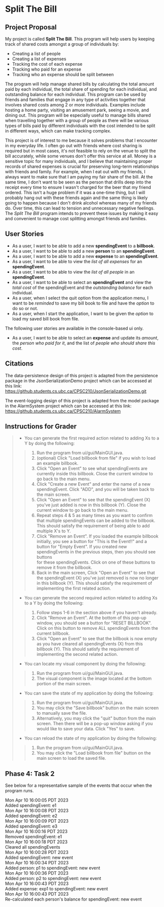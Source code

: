 # Split The Bill
## Project Proposal

My project is called **Split The Bill**. This program will help users by keeping track of shared costs amongst a group 
of individuals by:
- Creating a list of people
- Creating a list of expenses
- Tracking the cost of each expense
- Tracking who paid for an expense
- Tracking who an expense should be split between

The program will help manage shared bills by calculating the total amount paid by each individual, the total share of 
spending for each individual, and outstanding balance for each individual.
This program can be used by friends and families that engage in any type of activities together that involves shared
costs among 2 or more individuals. Examples include hosting a home party, visiting an amusement park, 
seeing a movie, and dining out. This program will be especially useful to manage bills shared when travelling together
with a group of people as there will be various types of bills paid by different individuals with the cost intended to 
be split in different ways, which can make tracking complex.

This project is of interest to me because it solves problems that I encounter in my everyday life.
I often go out with friends where cost sharing is required but in most cases, it's not feasible to rely on the venue to 
split the bill accurately, while some venues don't offer this service at all.
Money is a sensitive topic for many individuals, and I believe that maintaining proper records of shared expenses is 
crucial for preserving long-term relationships with friends and family.
For example, when I eat out with my friends, I always want to make sure that I am paying my fair share of the bill. 
At the same time, I don't want to be seen as the person that drills deep into the 
receipt every time to ensure I wasn't charged for the beer that my friend ordered. This isn't a huge
problem if it was a one-time thing, but I will probably hang out with these friends again and the same thing is likely 
going to happen because I don't drink alcohol whereas many of my friends do. Over time, this can lead to tension and 
unnecessary negative feelings. The *Split The Bill* program intends to prevent these issues by making it easy and 
convenient to manage cost splitting amongst friends and families. 

## User Stories
- As a user, I want to be able to add a new **spendingEvent** to a **billbook**.
- As a user, I want to be able to add a new **person** to an **spendingEvent**.
- As a user, I want to be able to add a new **expense** to an **spendingEvent**.
- As a user, I want to be able to view the *list of all expenses* for an **spendingEvent**. 
- As a user, I want to be able to view the *list of all people* in an **spendingEvent**.
- As a user, I want to be able to select an **spendingEvent** and view the *total cost* of the spendingEvent and the 
*outstanding balance* for each individual.
- As a user, when I select the quit option from the application menu, I want to be *reminded* to save my bill book to
file and have the *option* to do so or not. 
- As a user, when I start the application, I want to be given the *option* to load my saved bill book from file.

The following user stories are available in the console-based ui only.
- As a user, I want to be able to select an **expense** and update its *amount*, the *person who paid for it*, and the
  list of *people who should share this cost*.

## Citations
The data-persistence design of this project is adapted from the persistence package in the JsonSerializationDemo
project which can be accessed at this link:  
https://github.students.cs.ubc.ca/CPSC210/JsonSerializationDemo.git

The event-logging design of this project is adapted from the model package in the AlarmSystem project which can be 
accessed at this link:  
https://github.students.cs.ubc.ca/CPSC210/AlarmSystem


 ## Instructions for Grader
> - You can generate the first required action related to adding Xs to a Y by doing the following:
>> 1. Run the program from ui/gui/MainGUI.java.
>> 2. (optional) Click "Load billbook from file" if you wish to load an example billbook.
>> 3. Click "Open an Event" to see what spendingEvents are currently inside this billbook. 
Close the current window to go back to the main menu.
>> 4. Click "Create a new Event" and enter the name of a new spendingEvent. Click "ADD", and you will be taken back to 
the main screen.
>> 5. Click "Open an Event" to see that the spendingEvent (X) you've just added is now in this billbook (Y).
Close the current window to go back to the main menu.
>> 6. Repeat steps 4 & 5 as many times as you want to confirm that multiple spendingEvents can be added to the billbook.
 This should satisfy the requirement of being able to add multiple X's to Y.
>> 7. Click "Remove an Event". If you loaded the example billbook initially, you see a button for "This is the Event!!" 
and a button for "Empty Event". If you created new spendingEvents in the previous steps, then you should see buttons  
for these spendingEvents. Click on one of these buttons to remove it from the billbook. 
>> 8. Back in the main screen, Click "Open an Event" to see that the spendingEvent (X) you've just removed is now no
longer in this billbook (Y). This should satisfy the requirement of implementing the first related action.
> - You can generate the second required action related to adding Xs to a Y by doing the following:
>> 1. Follow steps 1-6 in the section above if you haven't already.
>> 2. Click "Remove an Event". At the bottom of this pop-up window, you should see a button for "RESET BILLBOOK". 
Click on this button to remove ALL spendingEvents from the current billbook.
>> 3. Click "Open an Event" to see that the billbook is now empty as you have cleared all spendingEvents (X) from this
billbook (Y). This should satisfy the requirement of implementing the second related action.
> - You can locate my visual component by doing the following:
>> 1. Run the program from ui/gui/MainGUI.java.
>> 2. The visual component is the image located at the bottom portion of the main screen.
> - You can save the state of my application by doing the following:
>> 1. Run the program from ui/gui/MainGUI.java.
>> 2. You may click the "Save billbook" button on the main screen to manually save the file.
>> 3. Alternatively, you may click the "quit" button from the main screen. Then there will be a pop-up window asking if 
you would like to save your data. Click "Yes" to save.
> - You can reload the state of my application by doing the following:
>> 1. Run the program from ui/gui/MainGUI.java.
>> 2. You may click the "Load billbook from file" button on the main screen to load the saved file.


## Phase 4: Task 2
See below for a representative sample of the events that occur when the program runs.

Mon Apr 10 16:00:05 PDT 2023  
Added spendingEvent: e1  
Mon Apr 10 16:00:08 PDT 2023  
Added spendingEvent: e2  
Mon Apr 10 16:00:09 PDT 2023  
Added spendingEvent: e3  
Mon Apr 10 16:00:16 PDT 2023  
Removed spendingEvent: e1  
Mon Apr 10 16:00:18 PDT 2023  
Cleared all spendingEvents  
Mon Apr 10 16:00:28 PDT 2023  
Added spendingEvent: new event  
Mon Apr 10 16:00:34 PDT 2023  
Added person: p1 to spendingEvent: new event  
Mon Apr 10 16:00:36 PDT 2023  
Added person: p2 to spendingEvent: new event  
Mon Apr 10 16:00:43 PDT 2023  
Added expense: exp1 to spendingEvent: new event  
Mon Apr 10 16:00:43 PDT 2023  
Re-calculated each person's balance for spendingEvent: new event  